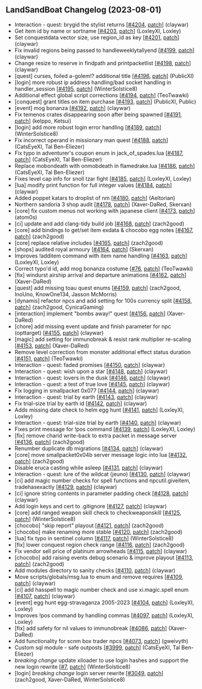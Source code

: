 ## LandSandBoat Changelog (2023-08-01)
- Interaction - quest: brygid the stylist returns [[#4204](https://github.com/LandSandBoat/server/pull/4204), [patch](https://github.com/LandSandBoat/server/pull/4204.patch)] (claywar)
- Get item id by name or sortname [[#4203](https://github.com/LandSandBoat/server/pull/4203), [patch](https://github.com/LandSandBoat/server/pull/4203.patch)] (LoxleyXI, Loxley)
- Set conquestdata vector size, use region_id as key [[#4201](https://github.com/LandSandBoat/server/pull/4201), [patch](https://github.com/LandSandBoat/server/pull/4201.patch)] (claywar)
- Fix invalid regions being passed to handleweeklytallyend [[#4199](https://github.com/LandSandBoat/server/pull/4199), [patch](https://github.com/LandSandBoat/server/pull/4199.patch)] (claywar)
- Change resize to reserve in findpath and printpacketlist [[#4198](https://github.com/LandSandBoat/server/pull/4198), [patch](https://github.com/LandSandBoat/server/pull/4198.patch)] (claywar)
- [quest] curses, foiled a-golem!? additional title [[#4196](https://github.com/LandSandBoat/server/pull/4196), [patch](https://github.com/LandSandBoat/server/pull/4196.patch)] (PublicXI)
- [login] more robust ip address handling/bad socket handling in handler_session [[#4195](https://github.com/LandSandBoat/server/pull/4195), [patch](https://github.com/LandSandBoat/server/pull/4195.patch)] (WinterSolstice8)
- Additional effect global script corrections [[#4194](https://github.com/LandSandBoat/server/pull/4194), [patch](https://github.com/LandSandBoat/server/pull/4194.patch)] (TeoTwawki)
- [conquest] grant titles on item purchase [[#4193](https://github.com/LandSandBoat/server/pull/4193), [patch](https://github.com/LandSandBoat/server/pull/4193.patch)] (PublicXI, Public)
- [event] mog bonanza [[#4192](https://github.com/LandSandBoat/server/pull/4192), [patch](https://github.com/LandSandBoat/server/pull/4192.patch)] (claywar)
- Fix temenos crates disappearing soon after being spawned [[#4191](https://github.com/LandSandBoat/server/pull/4191), [patch](https://github.com/LandSandBoat/server/pull/4191.patch)] (kelppo, Ketsui)
- [login] add more robust login error handling [[#4189](https://github.com/LandSandBoat/server/pull/4189), [patch](https://github.com/LandSandBoat/server/pull/4189.patch)] (WinterSolstice8)
- Fix incorrect operand in missionary man quest [[#4188](https://github.com/LandSandBoat/server/pull/4188), [patch](https://github.com/LandSandBoat/server/pull/4188.patch)] (CatsEyeXI, Tal Ben-Eliezer)
- Fix typo in adventurer's coupon enum in jack_of_spades.lua [[#4187](https://github.com/LandSandBoat/server/pull/4187), [patch](https://github.com/LandSandBoat/server/pull/4187.patch)] (CatsEyeXI, Tal Ben-Eliezer)
- Replace mobondeath with onmobdeath in flamedrake.lua [[#4186](https://github.com/LandSandBoat/server/pull/4186), [patch](https://github.com/LandSandBoat/server/pull/4186.patch)] (CatsEyeXI, Tal Ben-Eliezer)
- Fixes level cap info for snoll tzar fight [[#4185](https://github.com/LandSandBoat/server/pull/4185), [patch](https://github.com/LandSandBoat/server/pull/4185.patch)] (LoxleyXI, Loxley)
- [lua] modify print function for full integer values [[#4184](https://github.com/LandSandBoat/server/pull/4184), [patch](https://github.com/LandSandBoat/server/pull/4184.patch)] (claywar)
- Added poppet katars to droplist of nm [[#4180](https://github.com/LandSandBoat/server/pull/4180), [patch](https://github.com/LandSandBoat/server/pull/4180.patch)] (Aeltorian)
- Northern sandoria 3 shop audit [[#4178](https://github.com/LandSandBoat/server/pull/4178), [patch](https://github.com/LandSandBoat/server/pull/4178.patch)] (Xaver-DaRed, Skerxan)
- [core] fix custom menus not working with japanese client [[#4173](https://github.com/LandSandBoat/server/pull/4173), [patch](https://github.com/LandSandBoat/server/pull/4173.patch)] (atom0s)
- [ci] update and add clang-tidy build job [[#4168](https://github.com/LandSandBoat/server/pull/4168), [patch](https://github.com/LandSandBoat/server/pull/4168.patch)] (zach2good)
- [core] add bindings to get/set item exdata & chocobo egg notes [[#4167](https://github.com/LandSandBoat/server/pull/4167), [patch](https://github.com/LandSandBoat/server/pull/4167.patch)] (zach2good)
- [core] replace relative includes [[#4165](https://github.com/LandSandBoat/server/pull/4165), [patch](https://github.com/LandSandBoat/server/pull/4165.patch)] (zach2good)
- [shops] audited royal armoury [[#4164](https://github.com/LandSandBoat/server/pull/4164), [patch](https://github.com/LandSandBoat/server/pull/4164.patch)] (Skerxan)
- Improves !additem command with item name handling [[#4163](https://github.com/LandSandBoat/server/pull/4163), [patch](https://github.com/LandSandBoat/server/pull/4163.patch)] (LoxleyXI, Loxley)
- Correct typo'd id, add mog bonanza costume [[#76](https://github.com/LandSandBoat/lsb-wiki/pull/76), [patch](https://github.com/LandSandBoat/lsb-wiki/pull/76.patch)] (TeoTwawki)
- [fix] windurst airship arrival and departure animations [[#4162](https://github.com/LandSandBoat/server/pull/4162), [patch](https://github.com/LandSandBoat/server/pull/4162.patch)] (Xaver-DaRed)
- [quest] add missing toau quest enums [[#4159](https://github.com/LandSandBoat/server/pull/4159), [patch](https://github.com/LandSandBoat/server/pull/4159.patch)] (zach2good, InoUno, KnowOne134, Jasson McMorris)
- [dynamis] refactor npcs and add setting for 100s currency split [[#4158](https://github.com/LandSandBoat/server/pull/4158), [patch](https://github.com/LandSandBoat/server/pull/4158.patch)] (zach2good, CynicaGaming)
- [interaction] implement "bombs away!" quest [[#4156](https://github.com/LandSandBoat/server/pull/4156), [patch](https://github.com/LandSandBoat/server/pull/4156.patch)] (Xaver-DaRed)
- [chore] add missing event update and finish parameter for npc (opttarget) [[#4155](https://github.com/LandSandBoat/server/pull/4155), [patch](https://github.com/LandSandBoat/server/pull/4155.patch)] (claywar)
- [magic] add setting for immunobreak & resist rank multiplier re-scaling [[#4153](https://github.com/LandSandBoat/server/pull/4153), [patch](https://github.com/LandSandBoat/server/pull/4153.patch)] (Xaver-DaRed)
- Remove level correction from monster additional effect status duration [[#4151](https://github.com/LandSandBoat/server/pull/4151), [patch](https://github.com/LandSandBoat/server/pull/4151.patch)] (TeoTwawki)
- Interaction - quest: faded promises [[#4150](https://github.com/LandSandBoat/server/pull/4150), [patch](https://github.com/LandSandBoat/server/pull/4150.patch)] (claywar)
- Interaction - quest: wish upon a star [[#4148](https://github.com/LandSandBoat/server/pull/4148), [patch](https://github.com/LandSandBoat/server/pull/4148.patch)] (claywar)
- Interaction - quest: lovers in the dusk [[#4146](https://github.com/LandSandBoat/server/pull/4146), [patch](https://github.com/LandSandBoat/server/pull/4146.patch)] (claywar)
- Interaction - quest: a test of true love [[#4145](https://github.com/LandSandBoat/server/pull/4145), [patch](https://github.com/LandSandBoat/server/pull/4145.patch)] (claywar)
- Fix logging in smallpacket 0x077 [[#4144](https://github.com/LandSandBoat/server/pull/4144), [patch](https://github.com/LandSandBoat/server/pull/4144.patch)] (claywar)
- Interaction - quest: trial by earth [[#4143](https://github.com/LandSandBoat/server/pull/4143), [patch](https://github.com/LandSandBoat/server/pull/4143.patch)] (claywar)
- Fix trial-size trial by earth id [[#4142](https://github.com/LandSandBoat/server/pull/4142), [patch](https://github.com/LandSandBoat/server/pull/4142.patch)] (claywar)
- Adds missing date check to helm egg hunt [[#4141](https://github.com/LandSandBoat/server/pull/4141), [patch](https://github.com/LandSandBoat/server/pull/4141.patch)] (LoxleyXI, Loxley)
- Interaction - quest: trial-size trial by earth [[#4140](https://github.com/LandSandBoat/server/pull/4140), [patch](https://github.com/LandSandBoat/server/pull/4140.patch)] (claywar)
- Fixes print message for !pos command [[#4139](https://github.com/LandSandBoat/server/pull/4139), [patch](https://github.com/LandSandBoat/server/pull/4139.patch)] (LoxleyXI, Loxley)
- [fix] remove charid write-back to extra packet in message server [[#4136](https://github.com/LandSandBoat/server/pull/4136), [patch](https://github.com/LandSandBoat/server/pull/4136.patch)] (zach2good)
- Renumber duplicate db migrations [[#4134](https://github.com/LandSandBoat/server/pull/4134), [patch](https://github.com/LandSandBoat/server/pull/4134.patch)] (claywar)
- [core] move smallpacket0x04b server message logic into lua [[#4132](https://github.com/LandSandBoat/server/pull/4132), [patch](https://github.com/LandSandBoat/server/pull/4132.patch)] (zach2good)
- Disable eruca casting while asleep [[#4131](https://github.com/LandSandBoat/server/pull/4131), [patch](https://github.com/LandSandBoat/server/pull/4131.patch)] (claywar)
- Interaction - quest: lure of the wildcat (jeuno) [[#4130](https://github.com/LandSandBoat/server/pull/4130), [patch](https://github.com/LandSandBoat/server/pull/4130.patch)] (claywar)
- [ci] add magic number checks for spell functions and npcutil.giveitem, tradehasexactly [[#4129](https://github.com/LandSandBoat/server/pull/4129), [patch](https://github.com/LandSandBoat/server/pull/4129.patch)] (claywar)
- [ci] ignore string contents in parameter padding check [[#4128](https://github.com/LandSandBoat/server/pull/4128), [patch](https://github.com/LandSandBoat/server/pull/4128.patch)] (claywar)
- Add login keys and cert to .gitignore [[#4127](https://github.com/LandSandBoat/server/pull/4127), [patch](https://github.com/LandSandBoat/server/pull/4127.patch)] (claywar)
- [core] add ranged weapon skill check to checkweaponskill [[#4125](https://github.com/LandSandBoat/server/pull/4125), [patch](https://github.com/LandSandBoat/server/pull/4125.patch)] (WinterSolstice8)
- [chocobo] "skip report" playout [[#4121](https://github.com/LandSandBoat/server/pull/4121), [patch](https://github.com/LandSandBoat/server/pull/4121.patch)] (zach2good)
- [chocobo] make renaming more stable [[#4120](https://github.com/LandSandBoat/server/pull/4120), [patch](https://github.com/LandSandBoat/server/pull/4120.patch)] (zach2good)
- [lua] fix typo in sentinel column [[#4117](https://github.com/LandSandBoat/server/pull/4117), [patch](https://github.com/LandSandBoat/server/pull/4117.patch)] (WinterSolstice8)
- [fix] lower conquest region check range [[#4116](https://github.com/LandSandBoat/server/pull/4116), [patch](https://github.com/LandSandBoat/server/pull/4116.patch)] (zach2good)
- Fix vendor sell price of platinum arrowheads [[#4115](https://github.com/LandSandBoat/server/pull/4115), [patch](https://github.com/LandSandBoat/server/pull/4115.patch)] (claywar)
- [chocobo] add raising events debug scenario & improve playout [[#4113](https://github.com/LandSandBoat/server/pull/4113), [patch](https://github.com/LandSandBoat/server/pull/4113.patch)] (zach2good)
- Add modules directory to sanity checks [[#4110](https://github.com/LandSandBoat/server/pull/4110), [patch](https://github.com/LandSandBoat/server/pull/4110.patch)] (claywar)
- Move scripts/globals/msg.lua to enum and remove requires [[#4109](https://github.com/LandSandBoat/server/pull/4109), [patch](https://github.com/LandSandBoat/server/pull/4109.patch)] (claywar)
- [ci] add hasspell to magic number check and use xi.magic.spell enum [[#4107](https://github.com/LandSandBoat/server/pull/4107), [patch](https://github.com/LandSandBoat/server/pull/4107.patch)] (claywar)
- [event] egg hunt egg-stravaganza 2005-2023 [[#4104](https://github.com/LandSandBoat/server/pull/4104), [patch](https://github.com/LandSandBoat/server/pull/4104.patch)] (LoxleyXI, Loxley)
- Improves !pos command by handling commas [[#4097](https://github.com/LandSandBoat/server/pull/4097), [patch](https://github.com/LandSandBoat/server/pull/4097.patch)] (LoxleyXI, Loxley)
- [fix] add safety for nil values to immunobreak [[#4086](https://github.com/LandSandBoat/server/pull/4086), [patch](https://github.com/LandSandBoat/server/pull/4086.patch)] (Xaver-DaRed)
- Add functionality for scnm box trader npcs [[#4073](https://github.com/LandSandBoat/server/pull/4073), [patch](https://github.com/LandSandBoat/server/pull/4073.patch)] (gweivyth)
- Custom sql module - safe outposts [[#3999](https://github.com/LandSandBoat/server/pull/3999), [patch](https://github.com/LandSandBoat/server/pull/3999.patch)] (CatsEyeXI, Tal Ben-Eliezer)
- *breaking change* update xiloader to use login hashes and support the new login rewrite [[#7](https://github.com/LandSandBoat/xiloader/pull/7), [patch](https://github.com/LandSandBoat/xiloader/pull/7.patch)] (WinterSolstice8)
- [login] *breaking change* login server rewrite [[#3049](https://github.com/LandSandBoat/server/pull/3049), [patch](https://github.com/LandSandBoat/server/pull/3049.patch)] (zach2good, Xaver-DaRed, WinterSolstice8)
